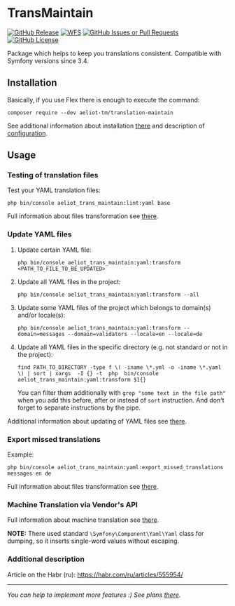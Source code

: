 TransMaintain
=============

[![GitHub Release](https://img.shields.io/github/v/release/Aeliot-Tm/translation-maintain?label=Release&labelColor=black)](https://packagist.org/packages/aeliot-tm/translation-maintain)
[![WFS](https://github.com/Aeliot-Tm/translation-maintain/actions/workflows/automated_testing.yml/badge.svg?branch=main)](https://github.com/Aeliot-Tm/translation-maintain/actions)
[![GitHub Issues or Pull Requests](https://img.shields.io/github/issues-pr-closed/Aeliot-Tm/php-cs-fixer-baseline?label=Pull%20Requests&labelColor=black)](https://github.com/Aeliot-Tm/php-cs-fixer-baseline/pulls?q=is%3Apr+is%3Aclosed)
[![GitHub License](https://img.shields.io/github/license/Aeliot-Tm/php-cs-fixer-baseline?label=License&labelColor=black)](LICENSE)

Package which helps to keep you translations consistent. Compatible with Symfony versions since 3.4.

## Installation

Basically, if you use Flex there is enough to execute the command:

```shell
composer require --dev aeliot-tm/translation-maintain
```
See additional information about installation [there](docs/installation.md) and description of [configuration](docs/configuration.md).

## Usage

### Testing of translation files

Test your YAML translation files:
   ```shell
   php bin/console aeliot_trans_maintain:lint:yaml base
   ```
Full information about files transformation see [there](docs/lint/lint_yaml_command.md).

### Update YAML files

1. Update certain YAML file:
   ```shell
   php bin/console aeliot_trans_maintain:yaml:transform <PATH_TO_FILE_TO_BE_UPDATED>
   ```
2. Update all YAML files in the project:
   ```shell
   php bin/console aeliot_trans_maintain:yaml:transform --all
   ```
2. Update some YAML files of the project which belongs to domain(s) and/or locale(s):
   ```shell
   php bin/console aeliot_trans_maintain:yaml:transform --domain=messages --domain=validators --locale=en --locale=de
   ```
3. Update all YAML files in the specific directory (e.g. not standard or not in the project):
   ```shell
   find PATH_TO_DIRECTORY -type f \( -iname \*.yml -o -iname \*.yaml \) | sort | xargs  -I {} -t  php  bin/console aeliot_trans_maintain:yaml:transform $1{}
   ```
   You can filter them additionally with `grep "some text in the file path"` when you add this before, after or instead of `sort` instruction.
   And don't forget to separate instructions by the pipe.

Additional information about updating of YAML files see [there](docs/transform_yaml_files.md).

### Export missed translations

Example:
   ```shell
   php bin/console aeliot_trans_maintain:yaml:export_missed_translations messages en de
   ```
Full information about files transformation see [there](docs/export_missed_translations.md).

### Machine Translation via Vendor's API

Full information about machine translation see [there](docs/machine_translation.md).

**NOTE:** There used standard `\Symfony\Component\Yaml\Yaml` class for dumping, so it inserts single-word values without escaping.

### Additional description

Article on the Habr (ru): https://habr.com/ru/articles/555954/


---
*You can help to implement more features :) See plans [there](TODO.md).*
